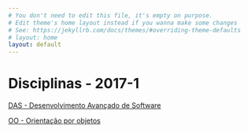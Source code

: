 ```yaml
---
# You don't need to edit this file, it's empty on purpose.
# Edit theme's home layout instead if you wanna make some changes
# See: https://jekyllrb.com/docs/themes/#overriding-theme-defaults
# layout: home
layout: default
---
```


# Disciplinas - 2017-1

[DAS - Desenvolvimento Avançado de Software][das_page]

[OO - Orientação por objetos][oo_page]



[das_page]: /plano_das_2017_1.html
[oo_page]: /plano_oo_2017_1.html
